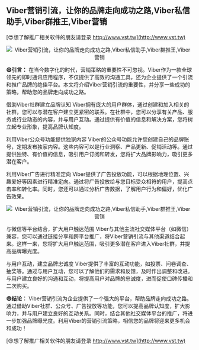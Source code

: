 ## **Viber营销引流，让你的品牌走向成功之路,Viber私信助手,Viber群推王,Viber营销**

[😍想了解推广相关软件的朋友请登录 http://www.vst.tw](http://www.vst.tw)

 <center><img src="https://vst.tw/MP4/tuiguang/png/2.png" alt="Viber营销引流，让你的品牌走向成功之路,Viber私信助手,Viber群推王,Viber营销"></center>

**😄引言：**
在当今数字化的时代，营销策略的重要性不可忽视。Viber作为一款全球领先的即时通讯应用程序，不仅提供了高效的沟通工具，还为企业提供了一个引流和推广品牌的绝佳平台。本文将介绍Viber营销引流的重要性，并分享一些成功的策略，帮助您的品牌走向成功之路。

借助Viber社群建立品牌认知
Viber拥有庞大的用户群体，通过创建和加入相关的社群，您可以与潜在客户建立更紧密的联系。在社群中，您可以分享有关产品、服务或行业动态的内容，并与用户互动。通过提供有价值的信息和解决方案，您将树立起专业形象，提高品牌认知度。

利用Viber公众号功能提供独家内容
Viber的公众号功能允许您创建自己的品牌账号，定期发布独家内容。这些内容可以是行业洞察、产品更新、促销活动等。通过提供独特、有价值的信息，吸引用户订阅和转发，您将扩大品牌影响力，吸引更多潜在客户。

利用Viber广告进行精准定向
Viber提供了广告投放功能，可以根据地理位置、兴趣爱好等因素进行精准定向。通过将广告投放给与您目标受众相符的用户，提高点击率和转化率。同时，您还可以通过分析广告数据，了解用户行为和偏好，优化广告效果。

 <center><img src="https://vst.tw/MP4/tuiguang/png/1.png" alt="Viber营销引流，让你的品牌走向成功之路,Viber私信助手,Viber群推王,Viber营销"></center>

与微信等平台结合，扩大用户触达范围
Viber与其他主流社交媒体平台（如微信）兼容，您可以通过链接分享和跨平台推广，将Viber营销引流与其他渠道结合起来。这样一来，您将扩大用户触达范围，吸引更多潜在客户进入Viber社群，并提高品牌曝光度。

与用户互动，建立品牌忠诚度
Viber提供了丰富的互动功能，如投票、问卷调查、抽奖等。通过与用户互动，您可以了解他们的需求和反馈，及时作出调整和改进。与用户建立良好的沟通和互动，将提高用户对品牌的忠诚度，进而促使口碑传播和二次购买。

**😄结论：**
Viber营销引流为企业提供了一个强大的平台，帮助品牌走向成功之路。通过借助Viber社群、公众号、广告投放等功能，您可以提高品牌认知度，扩大影响力，并与用户建立良好的互动关系。同时，结合其他社交媒体平台的推广，将进一步加强品牌曝光度。利用Viber的营销引流策略，相信您的品牌将迎来更多机会和成功！

[😍想了解推广相关软件的朋友请登录 http://www.vst.tw](http://www.vst.tw)



